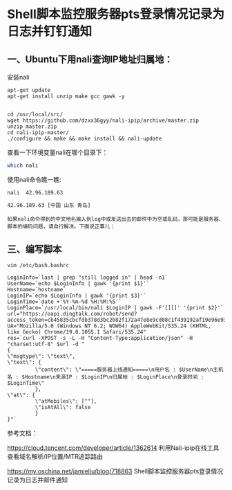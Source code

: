  # Shell脚本监控服务器pts登录情况记录为日志并钉钉通知
 
## 一、Ubuntu下用nali查询IP地址归属地：
安装nali
```
apt-get update
apt-get install unzip make gcc gawk -y


cd /usr/local/src/
wget https://github.com/dzxx36gyy/nali-ipip/archive/master.zip
unzip master.zip
cd nali-ipip-master/
./configure && make && make install && nali-update
```

查看一下环境变量nali在哪个目录下：
```sh
which nali
```

使用nali命令瞧一瞧:
```sh
nali  42.96.189.63

42.96.189.63 [中国 山东 青岛]
```

    如果nali命令得到的中文地名输入到log中或发送出去的邮件中为空或乱码，那可能是服务器、脚本的编码问题，请自行解决。下面说正事儿：

## 三、编写脚本

```
vim /etc/bash.bashrc

LoginInfo=`last | grep "still logged in" | head -n1`
UserName=`echo $LoginInfo | gawk '{print $1}'`
Hostname=`hostname`
LoginIP=`echo $LoginInfo | gawk '{print $3}'`
LoginTime=`date +'%Y-%m-%d %H:%M:%S'`
LoginPlace=`/usr/local/bin/nali $LoginIP | gawk -F'[][]' '{print $2}'`
url="https://oapi.dingtalk.com/robot/send?access_token=cb45835cbcfdb378d3bc2b82f172a47e8e9cd08c1f439192af19e96e936a1338"
UA="Mozilla/5.0 (Windows NT 6.2; WOW64) AppleWebKit/535.24 (KHTML, like Gecko) Chrome/19.0.1055.1 Safari/535.24"
res=`curl -XPOST -s -L -H "Content-Type:application/json" -H "charset:utf-8" $url -d "
{
\"msgtype\": \"text\", 
\"text\": {
         \"content\": \"=====服务器上线通知=====\n用户名 : $UserName\n主机名 : $Hostname\n来源IP : $LoginIP\n归属地 : $LoginPlace\n登录时间 : $LoginTime\"
         },
\"at\": {
         \"atMobiles\": [""],
         \"isAtAll\": false
         }
}"`
```
  


参考文档：

https://cloud.tencent.com/developer/article/1362614  利用Nali-ipip在线工具查看域名解析/IP位置/MTR追踪路由

https://my.oschina.net/jamieliu/blog/718863   Shell脚本监控服务器pts登录情况记录为日志并邮件通知
